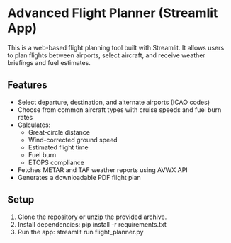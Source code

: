 # Advanced Flight Planner (Streamlit App)

This is a web-based flight planning tool built with Streamlit. It allows users to plan flights between airports, select aircraft, and receive weather briefings and fuel estimates.

## Features

- Select departure, destination, and alternate airports (ICAO codes)
- Choose from common aircraft types with cruise speeds and fuel burn rates
- Calculates:
  - Great-circle distance
  - Wind-corrected ground speed
  - Estimated flight time
  - Fuel burn
  - ETOPS compliance
- Fetches METAR and TAF weather reports using AVWX API
- Generates a downloadable PDF flight plan

## Setup

1. Clone the repository or unzip the provided archive.
2. Install dependencies:
   pip install -r requirements.txt
3. Run the app:
   streamlit run flight_planner.py
